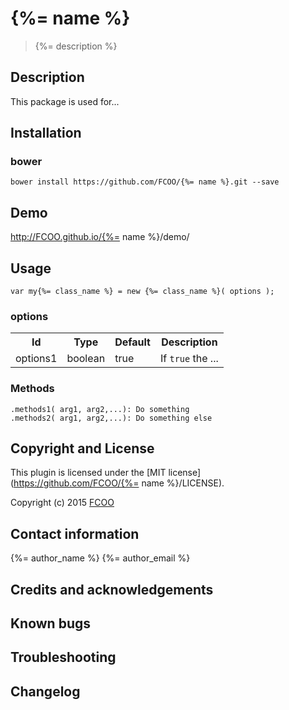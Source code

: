 # {%= name %}
>{%= description %}


## Description
This package is used for...

## Installation
### bower
`bower install https://github.com/FCOO/{%= name %}.git --save`

## Demo
http://FCOO.github.io/{%= name %}/demo/ 

## Usage
```var my{%= class_name %} = new {%= class_name %}( options );```


### options
<table>
<tr>
<th>Id</th>
<th>Type</th> 
<th>Default</th>
<th>Description</th>
</tr>

<tr>
<td>options1</td>
<td>boolean</td>
<td>true</td>
<td>If <code>true</code> the ...</td>
</tr>
</table>

### Methods

    .methods1( arg1, arg2,...): Do something
    .methods2( arg1, arg2,...): Do something else



## Copyright and License
This plugin is licensed under the [MIT license](https://github.com/FCOO/{%= name %}/LICENSE).

Copyright (c) 2015 [FCOO](https://github.com/FCOO)

## Contact information

{%= author_name %} {%= author_email %}


## Credits and acknowledgements


## Known bugs

## Troubleshooting

## Changelog



